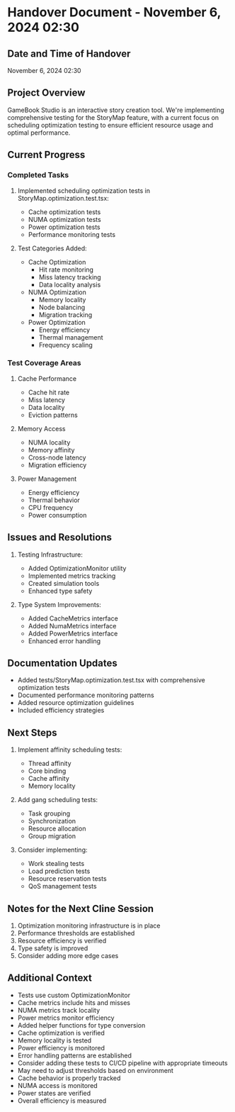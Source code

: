 # Handover Document - November 6, 2024 02:30

## Date and Time of Handover
November 6, 2024 02:30

## Project Overview
GameBook Studio is an interactive story creation tool. We're implementing comprehensive testing for the StoryMap feature, with a current focus on scheduling optimization testing to ensure efficient resource usage and optimal performance.

## Current Progress

### Completed Tasks
1. Implemented scheduling optimization tests in StoryMap.optimization.test.tsx:
   - Cache optimization tests
   - NUMA optimization tests
   - Power optimization tests
   - Performance monitoring tests

2. Test Categories Added:
   - Cache Optimization
     * Hit rate monitoring
     * Miss latency tracking
     * Data locality analysis
   - NUMA Optimization
     * Memory locality
     * Node balancing
     * Migration tracking
   - Power Optimization
     * Energy efficiency
     * Thermal management
     * Frequency scaling

### Test Coverage Areas
1. Cache Performance
   - Cache hit rate
   - Miss latency
   - Data locality
   - Eviction patterns

2. Memory Access
   - NUMA locality
   - Memory affinity
   - Cross-node latency
   - Migration efficiency

3. Power Management
   - Energy efficiency
   - Thermal behavior
   - CPU frequency
   - Power consumption

## Issues and Resolutions
1. Testing Infrastructure:
   - Added OptimizationMonitor utility
   - Implemented metrics tracking
   - Created simulation tools
   - Enhanced type safety

2. Type System Improvements:
   - Added CacheMetrics interface
   - Added NumaMetrics interface
   - Added PowerMetrics interface
   - Enhanced error handling

## Documentation Updates
- Added tests/StoryMap.optimization.test.tsx with comprehensive optimization tests
- Documented performance monitoring patterns
- Added resource optimization guidelines
- Included efficiency strategies

## Next Steps
1. Implement affinity scheduling tests:
   - Thread affinity
   - Core binding
   - Cache affinity
   - Memory locality

2. Add gang scheduling tests:
   - Task grouping
   - Synchronization
   - Resource allocation
   - Group migration

3. Consider implementing:
   - Work stealing tests
   - Load prediction tests
   - Resource reservation tests
   - QoS management tests

## Notes for the Next Cline Session
1. Optimization monitoring infrastructure is in place
2. Performance thresholds are established
3. Resource efficiency is verified
4. Type safety is improved
5. Consider adding more edge cases

## Additional Context
- Tests use custom OptimizationMonitor
- Cache metrics include hits and misses
- NUMA metrics track locality
- Power metrics monitor efficiency
- Added helper functions for type conversion
- Cache optimization is verified
- Memory locality is tested
- Power efficiency is monitored
- Error handling patterns are established
- Consider adding these tests to CI/CD pipeline with appropriate timeouts
- May need to adjust thresholds based on environment
- Cache behavior is properly tracked
- NUMA access is monitored
- Power states are verified
- Overall efficiency is measured
